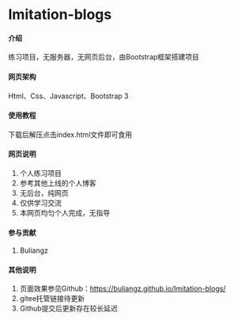 # Imitation-blogs

#### 介绍

练习项目，无服务器，无网页后台，由Bootstrap框架搭建项目

#### 网页架构

Html、Css、Javascript、Bootstrap 3 


#### 使用教程

下载后解压点击index.html文件即可食用

#### 网页说明

1.  个人练习项目
2.  参考其他上线的个人博客
3.  无后台，纯网页
4.  仅供学习交流
5.  本网页均匀个人完成，无指导

#### 参与贡献

1. Buliangz 


#### 其他说明

1.  页面效果参见Github：https://buliangz.github.io/Imitation-blogs/
2.  gitee托管链接待更新
3.  Github提交后更新存在较长延迟
